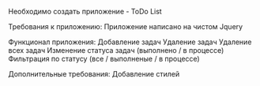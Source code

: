 Необходимо создать приложение - ToDo List

Требования к приложению:
Приложение написано на чистом Jquery

Функционал приложения:
Добавление задач
Удаление задач
Удаление всех задач
Изменение статуса задач (выполнено / в процессе)
Фильтрация по статусу (все / выполненые / в процессе)

Дополнительные требования:
Добавление стилей
